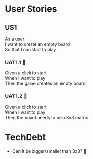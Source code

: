 
# User Stories

## US1
As a user \
I want to create an empty board \
So that I can start to play

### UAT1.1 🐼
Given a click to start \
When I want to play \
Then the game creates an empty board

### UAT1.2 🐼
Given a click to start \
When I want to play \
Then the board needs to be a 3x3 matrix


# TechDebt
- Can it be bigger/smaller than 3x3? 🐶
